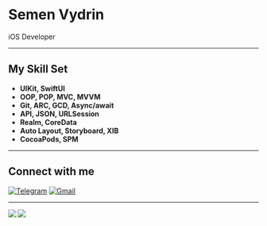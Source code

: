# Semen Vydrin
iOS Developer

---

## My Skill Set 

- **UIKit, SwiftUI**
- **OOP, POP, MVC, MVVM**
- **Git, ARC, GCD, Async/await**
- **API, JSON, URLSession**
- **Realm, CoreData**
- **Auto Layout, Storyboard, XIB**
- **CocoaPods, SPM**

---

## Connect with me  
[![Telegram](https://img.shields.io/badge/Telegram-%232CA5E0.svg?&style=for-the-badge&logo=telegram&logoColor=white)](https://t.me/CemenVy)
[![Gmail](https://img.shields.io/badge/Gmail-%23D14836.svg?&style=for-the-badge&logo=gmail&logoColor=white)](mailto:semen.vydrin0108.email@gmail.com)

---

  <img src="https://github-readme-stats.vercel.app/api/top-langs/?username=CemenVy&hide_border=true&layout=compact" align="left" />

  <img src="https://github-readme-stats.vercel.app/api?username=CemenVy&show_icons=true&count_private=true&hide_border=true" align="left" />
</details>
